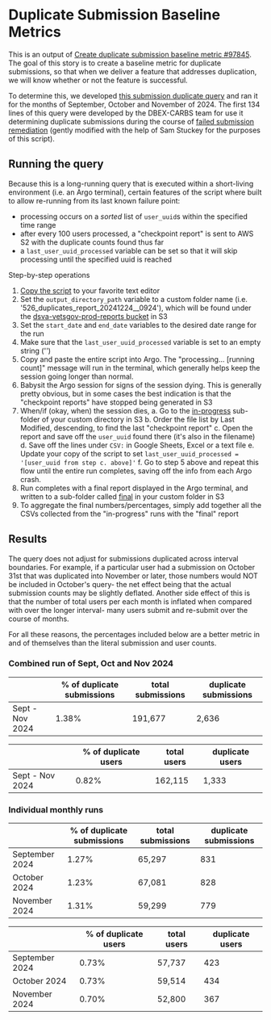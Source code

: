 # Duplicate Submission Baseline Metrics

This is an output of [Create duplicate submission baseline metric #97845](https://github.com/department-of-veterans-affairs/va.gov-team/issues/97845). The goal of this story is to create a baseline metric for duplicate submissions, so that when we deliver a feature that addresses duplication, we will know whether or not the feature is successful.

To determine this, we developed [this submission duplicate query](https://github.com/department-of-veterans-affairs/va.gov-team-sensitive/blob/master/teams/benefits/scripts/526/super-duper-duped-user-submissions-reporter.rb) and ran it for the months of September, October and November of 2024. The first 134 lines of this query were developed by the DBEX-CARBS team for use it determining duplicate submissions during the course of [failed submission remediation](https://github.com/department-of-veterans-affairs/va.gov-team/blob/master/products/disability/526ez/engineering_research/deduplicating_526_submissions.md?plain=1) (gently modified with the help of Sam Stuckey for the purposes of this script).

## Running the query

Because this is a long-running query that is executed within a short-living environment (i.e. an Argo terminal), certain features of the script where built to allow re-running from its last known failure point:
- processing occurs on a _sorted_ list of `user_uuid`s within the specified time range
- after every 100 users processed, a "checkpoint report" is sent to AWS S2 with the duplicate counts found thus far
- a `last_user_uuid_processed` variable can be set so that it will skip processing until the specified uuid is reached

Step-by-step operations 
1. [Copy the script](https://github.com/department-of-veterans-affairs/va.gov-team-sensitive/blob/master/teams/benefits/scripts/526/super-duper-duped-user-submissions-reporter.rb) to your favorite text editor
2. Set the `output_directory_path` variable to a custom folder name (i.e. '526_duplicates_report_20241224__0924'), which will be found under the [dsva-vetsgov-prod-reports bucket](https://us-gov-west-1.console.amazonaws-us-gov.com/s3/buckets/dsva-vetsgov-prod-reports?region=us-gov-west-1&prefix=526_duplicates_report_20241224__0924/&showversions=false) in S3
3. Set the `start_date` and `end_date` variables to the desired date range for the run
4. Make sure that the `last_user_uuid_processed` variable is set to an empty string ('')
5. Copy and paste the entire script into Argo. The "processing... [running count]" message will run in the terminal, which generally helps keep the session going longer than normal.
6. Babysit the Argo session for signs of the session dying. This is generally pretty obvious, but in some cases the best indication is that the "checkpoint reports" have stopped being generated in S3
7. When/if (okay, when) the session dies,
   a. Go to the [in-progress](https://us-gov-west-1.console.amazonaws-us-gov.com/s3/buckets/dsva-vetsgov-prod-reports?region=us-gov-west-1&prefix=526_duplicates_report_20241224__0924/in_progress/&showversions=false) sub-folder of your custom directory in S3
   b. Order the file list by Last Modified, descending, to find the last "checkpoint report"
   c. Open the report and save off the `user_uuid` found there (it's also in the filename)
   d. Save off the lines under `CSV:` in Google Sheets, Excel or a text file
   e. Update your copy of the script to set `last_user_uuid_processed = '[user_uuid from step c. above]'`
   f. Go to step 5 above and repeat this flow until the entire run completes, saving off the info from each Argo crash.
9. Run completes with a final report displayed in the Argo terminal, and written to a sub-folder called [final](https://us-gov-west-1.console.amazonaws-us-gov.com/s3/buckets/dsva-vetsgov-prod-reports?region=us-gov-west-1&prefix=526_duplicates_report_20241224__0924/final/&showversions=false) in your custom folder in S3
10. To aggregate the final numbers/percentages, simply add together all the CSVs collected from the "in-progress" runs with the "final" report

## Results

The query does not adjust for submissions duplicated across interval boundaries. For example, if a particular user had a submission on October 31st that was duplicated into November or later, those numbers would NOT be included in October's query- the net effect being that the actual submission counts may be slightly deflated. Another side effect of this is that the number of total users per each month is inflated when compared with over the longer interval- many users submit and re-submit over the course of months.

For all these reasons, the percentages included below are a better metric in and of themselves than the literal submission and user counts.

### Combined run of Sept, Oct and Nov 2024

|                |% of duplicate submissions |total submissions |duplicate submissions |
|----------------|---------------------------|------------------|----------------------|
|Sept - Nov 2024 |1.38%                      |191,677           |2,636                 |

|                |% of duplicate users |total users |duplicate users |
|----------------|---------------------|------------|----------------|
|Sept - Nov 2024 |0.82%                |162,115     |1,333           |

### Individual monthly runs

|                |% of duplicate submissions |total submissions |duplicate submissions |
|----------------|---------------------------|------------------|----------------------|
|September 2024  |1.27%                      |65,297            |831                   |
|October 2024    |1.23%                      |67,081            |828                   |
|November 2024   |1.31%                      |59,299            |779                   |

|                |% of duplicate users |total users |duplicate users |
|----------------|---------------------|------------|----------------|
|September 2024  |0.73%                |57,737      |423             |
|October 2024    |0.73%                |59,514      |434             |
|November 2024   |0.70%                |52,800      |367             |


